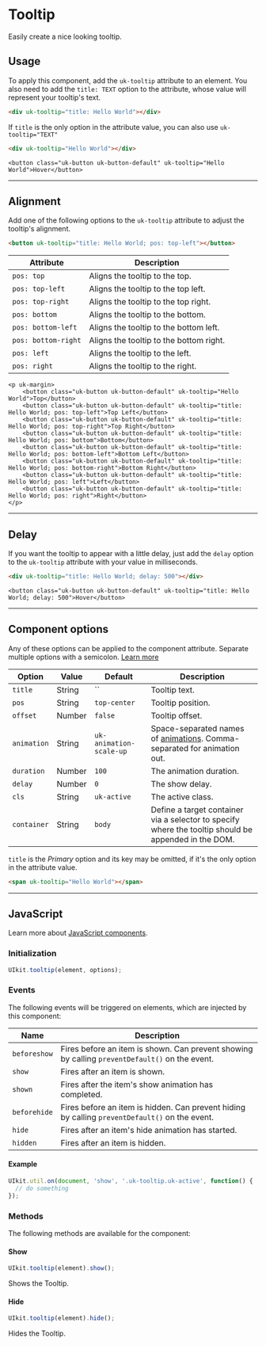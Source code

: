 # Tooltip

<p class="uk-text-lead">Easily create a nice looking tooltip.</p>

## Usage

To apply this component, add the `uk-tooltip` attribute to an element. You also need to add the `title: TEXT` option to the attribute, whose value will represent your tooltip's text.

```html
<div uk-tooltip="title: Hello World"></div>
```

If `title` is the only option in the attribute value, you can also use `uk-tooltip="TEXT"`

```html
<div uk-tooltip="Hello World"></div>
```

```example
<button class="uk-button uk-button-default" uk-tooltip="Hello World">Hover</button>
```

***

## Alignment

Add one of the following options to the `uk-tooltip` attribute to adjust the tooltip's alignment.

```html
<button uk-tooltip="title: Hello World; pos: top-left"></button>
```

| Attribute           | Description                             |
| ------------------- | --------------------------------------- |
| `pos: top`          | Aligns the tooltip to the top.          |
| `pos: top-left`     | Aligns the tooltip to the top left.     |
| `pos: top-right`    | Aligns the tooltip to the top right.    |
| `pos: bottom`       | Aligns the tooltip to the bottom.       |
| `pos: bottom-left`  | Aligns the tooltip to the bottom left.  |
| `pos: bottom-right` | Aligns the tooltip to the bottom right. |
| `pos: left`         | Aligns the tooltip to the left.         |
| `pos: right`        | Aligns the tooltip to the right.        |

```example
<p uk-margin>
    <button class="uk-button uk-button-default" uk-tooltip="Hello World">Top</button>
    <button class="uk-button uk-button-default" uk-tooltip="title: Hello World; pos: top-left">Top Left</button>
    <button class="uk-button uk-button-default" uk-tooltip="title: Hello World; pos: top-right">Top Right</button>
    <button class="uk-button uk-button-default" uk-tooltip="title: Hello World; pos: bottom">Bottom</button>
    <button class="uk-button uk-button-default" uk-tooltip="title: Hello World; pos: bottom-left">Bottom Left</button>
    <button class="uk-button uk-button-default" uk-tooltip="title: Hello World; pos: bottom-right">Bottom Right</button>
    <button class="uk-button uk-button-default" uk-tooltip="title: Hello World; pos: left">Left</button>
    <button class="uk-button uk-button-default" uk-tooltip="title: Hello World; pos: right">Right</button>
</p>
```

***

## Delay

If you want the tooltip to appear with a little delay, just add the `delay` option to the `uk-tooltip` attribute with your value in milliseconds.

```html
<div uk-tooltip="title: Hello World; delay: 500"></div>
```

```example
<button class="uk-button uk-button-default" uk-tooltip="title: Hello World; delay: 500">Hover</button>
```

***

## Component options

Any of these options can be applied to the component attribute. Separate multiple options with a semicolon. [Learn more](javascript.md#component-configuration)

| Option      | Value  | Default                 | Description                                                                                          |
| ----------- | ------ | ----------------------- | ---------------------------------------------------------------------------------------------------- |
| `title`     | String | ``                      | Tooltip text.                                                                                        |
| `pos`       | String | `top-center`            | Tooltip position.                                                                                    |
| `offset`    | Number | `false`                 | Tooltip offset.                                                                                      |
| `animation` | String | `uk-animation-scale-up` | Space-separated names of [animations](animation.md). Comma-separated for animation out.              |
| `duration`  | Number | `100`                   | The animation duration.                                                                              |
| `delay`     | Number | `0`                     | The show delay.                                                                                      |
| `cls`       | String | `uk-active`             | The active class.                                                                                    |
| `container` | String | `body`                  | Define a target container via a selector to specify where the tooltip should be appended in the DOM. |

`title` is the _Primary_ option and its key may be omitted, if it's the only option in the attribute value.

```html
<span uk-tooltip="Hello World"></span>
```

***

## JavaScript

Learn more about [JavaScript components](javascript.md#programmatic-use).

### Initialization

```js
UIkit.tooltip(element, options);
```

### Events

The following events will be triggered on elements, which are injected by this component:

| Name         | Description                                                                                    |
| ------------ | ---------------------------------------------------------------------------------------------- |
| `beforeshow` | Fires before an item is shown. Can prevent showing by calling `preventDefault()` on the event. |
| `show`       | Fires after an item is shown.                                                                  |
| `shown`      | Fires after the item's show animation has completed.                                           |
| `beforehide` | Fires before an item is hidden. Can prevent hiding by calling `preventDefault()` on the event. |
| `hide`       | Fires after an item's hide animation has started.                                              |
| `hidden`     | Fires after an item is hidden.                                                                 |

#### Example

```javascript
UIkit.util.on(document, 'show', '.uk-tooltip.uk-active', function() {
  // do something
});
```

### Methods

The following methods are available for the component:

#### Show

```js
UIkit.tooltip(element).show();
```

Shows the Tooltip.

#### Hide

```js
UIkit.tooltip(element).hide();
```

Hides the Tooltip.
